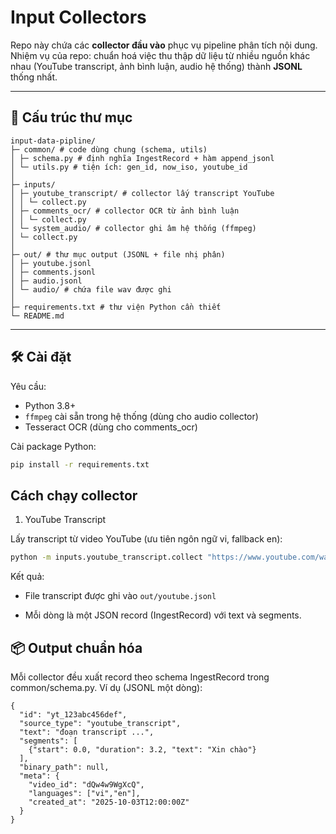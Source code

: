 # Input Collectors

Repo này chứa các **collector đầu vào** phục vụ pipeline phân tích nội dung.  
Nhiệm vụ của repo: chuẩn hoá việc thu thập dữ liệu từ nhiều nguồn khác nhau (YouTube transcript, ảnh bình luận, audio hệ thống) thành **JSONL** thống nhất.

---

## 📂 Cấu trúc thư mục
```
input-data-pipline/
├─ common/ # code dùng chung (schema, utils)
│ ├─ schema.py # định nghĩa IngestRecord + hàm append_jsonl
│ └─ utils.py # tiện ích: gen_id, now_iso, youtube_id
│
├─ inputs/
│ ├─ youtube_transcript/ # collector lấy transcript YouTube
│ │ └─ collect.py
│ ├─ comments_ocr/ # collector OCR từ ảnh bình luận
│ │ └─ collect.py
│ └─ system_audio/ # collector ghi âm hệ thống (ffmpeg)
│ └─ collect.py
│
├─ out/ # thư mục output (JSONL + file nhị phân)
│ ├─ youtube.jsonl
│ ├─ comments.jsonl
│ ├─ audio.jsonl
│ └─ audio/ # chứa file wav được ghi
│
├─ requirements.txt # thư viện Python cần thiết
└─ README.md
```
---

## 🛠 Cài đặt

Yêu cầu:
- Python 3.8+
- `ffmpeg` cài sẵn trong hệ thống (dùng cho audio collector)
- Tesseract OCR (dùng cho comments_ocr)

Cài package Python:
```bash
pip install -r requirements.txt
```
## Cách chạy collector
1. YouTube Transcript

Lấy transcript từ video YouTube (ưu tiên ngôn ngữ vi, fallback en):
```bash
python -m inputs.youtube_transcript.collect "https://www.youtube.com/watch?v=dQw4w9WgXcQ" --lang vi,en
```

Kết quả:

- File transcript được ghi vào `out/youtube.jsonl`

- Mỗi dòng là một JSON record (IngestRecord) với text và segments.
## 📦 Output chuẩn hóa

Mỗi collector đều xuất record theo schema IngestRecord trong common/schema.py. Ví dụ (JSONL một dòng):
```jsonl
{
  "id": "yt_123abc456def",
  "source_type": "youtube_transcript",
  "text": "đoạn transcript ...",
  "segments": [
    {"start": 0.0, "duration": 3.2, "text": "Xin chào"}
  ],
  "binary_path": null,
  "meta": {
    "video_id": "dQw4w9WgXcQ",
    "languages": ["vi","en"],
    "created_at": "2025-10-03T12:00:00Z"
  }
}
```
